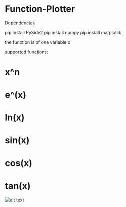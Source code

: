 # Function-Plotter






Dependencies

pip install PySide2
pip install numpy
pip install matplotlib

the function is of one variable x

supported functions:

<h1> x^n </h1>
<h1> e^(x) </h1>
<h1> ln(x)</h1>
<h1> sin(x)</h1>
<h1> cos(x)</h1>
<h1> tan(x) </h1>

![alt text](https://i.imgur.com/Ej8XCT7.png)
